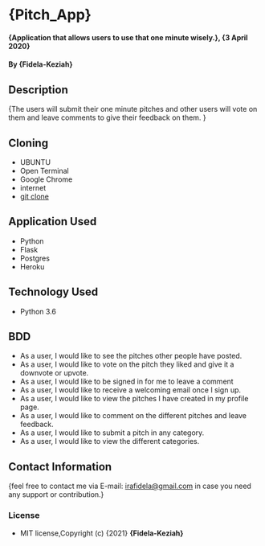 # {Pitch_App}

#### {Application that allows users to use that one minute wisely.}, {3 April 2020}
#### By **{Fidela-Keziah}**

## Description

{The users will submit their one minute pitches and other users will vote on them and leave comments to give their feedback on them. }

## Cloning

* UBUNTU
* Open Terminal
* Google Chrome
* internet
* [git clone]()

## Application Used

* Python
* Flask
* Postgres
* Heroku

## Technology Used

* Python 3.6

## BDD

* As a user, I would like to see the pitches other people have posted.
* As a user, I would like to vote on the pitch they liked and give it a downvote or upvote.
* As a user, I would like to be signed in for me to leave a comment
* As a user, I would like to receive a welcoming email once I sign up.
* As a user, I would like to view the pitches I have created in my profile page.
* As a user, I would like to comment on the different pitches and leave feedback.
* As a user, I would like to submit a pitch in any category.
* As a user, I would like to view the different categories.


## Contact Information

{feel free to contact me via E-mail: irafidela@gmail.com in case you need any support or contribution.}

### License

* MIT license,Copyright (c) {2021} **{Fidela-Keziah}**